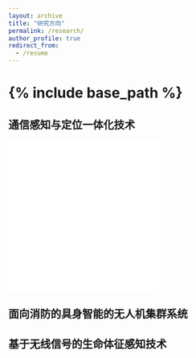 ```yaml
---
layout: archive
title: "研究方向"
permalink: /research/
author_profile: true
redirect_from:
  - /resume
---
```


{% include base_path %}
======

## 通信感知与定位一体化技术
<iframe src="//player.bilibili.com/player.html?isOutside=true&aid=114459989248308&bvid=BV1jSVUznESL&cid=29818816059&p=1" scrolling="no" border="0" frameborder="no" framespacing="0" allowfullscreen="true"></iframe>

<iframe src="//player.bilibili.com/player.html?isOutside=true&aid=114426753583916&bvid=BV1eQGbzWE4o&cid=29718480686&p=1" scrolling="no" border="0" frameborder="no" framespacing="0" allowfullscreen="true"></iframe>

## 面向消防的具身智能的无人机集群系统

## 基于无线信号的生命体征感知技术